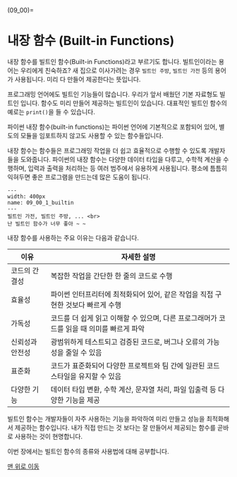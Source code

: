 (09_00)=
# 내장 함수 (Built-in Functions)

내장 함수를 빌트인 함수(Built-in Functions)라고 부르기도 합니다.
빌트인이라는 용어는 우리에게 친숙하죠?
새 집으로 이사가려는 경우 `빌트인 주방`, `빌트인 가전` 등의 용어가 사용됩니다.
미리 다 만들어 제공한다는 뜻입니다.

프로그래밍 언어에도 빌트인 기능들이 많습니다.
우리가 앞서 배웠던 기본 자료형도 빌트인 입니다.
함수도 미리 만들어 제공하는 빌트인이 있습니다.
대표적인 빌트인 함수의 예로는 `print()`을 들 수 있습니다.

파이썬 내장 함수(built-in functions)는 파이썬 언어에 기본적으로 포함되어 있어, 별도의 모듈을 임포트하지 않고도 사용할 수 있는 함수들입니다.

내장 함수는 함수들은 프로그래밍 작업을 더 쉽고 효율적으로 수행할 수 있도록 개발자들을 도와줍니다. 파이썬의 내장 함수는 다양한 데이터 타입을 다루고, 수학적 계산을 수행하며, 입력과 출력을 처리하는 등 여러 범주에서 유용하게 사용됩니다.
평소에 틈틈히 익혀두면 좋은 프로그램을 만드는데 많은 도움이 됩니다.

```{figure} ../images/09_00_1_builtin.webp
---
width: 400px
name: 09_00_1_builtin
---
빌트인 가전, 빌트인 주방, ... <br>
난 빌트인 함수가 너무 좋아 ~ ~
```

내장 함수를 사용하는 주요 이유는 다음과 같습니다.

| 이유         | 자세한 설명 |
|--------------|------------|
| 코드의 간결성   | 복잡한 작업을 간단한 한 줄의 코드로 수행 |
| 효율성         | 파이썬 인터프리터에 최적화되어 있어, 같은 작업을 직접 구현한 것보다 빠르게 수행 |
| 가독성         | 코드를 더 쉽게 읽고 이해할 수 있으며, 다른 프로그래머가 코드를 읽을 때 의미를 빠르게 파악 |
| 신뢰성과 안전성 | 광범위하게 테스트되고 검증된 코드로, 버그나 오류의 가능성을 줄일 수 있음 |
| 표준화         | 코드가 표준화되어 다양한 프로젝트와 팀 간에 일관된 코드 스타일을 유지할 수 있음 |
| 다양한 기능 | 데이터 타입 변환, 수학 계산, 문자열 처리, 파일 입출력 등 다양한 기능을 제공 |

빌트인 함수는 개발자들이 자주 사용하는 기능을 파악하여 미리 만들고 성능을 최적화해서 제공하는 함수입니다.
내가 직접 만드는 것 보다는 잘 만들어서 제공되는 함수를 곧바로 사용하는 것이 현명합니다.

이번 장에서는 빌트인 함수의 종류와 사용법에 대해 공부합니다.

[맨 위로 이동](09_00)